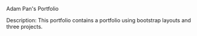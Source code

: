 Adam Pan's Portfolio

Description: This portfolio contains a portfolio using bootstrap layouts and three projects. 
